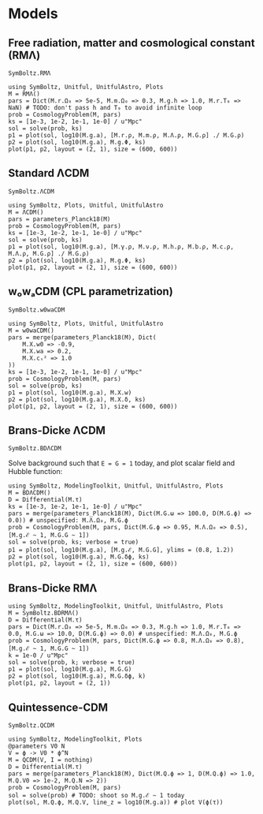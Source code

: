 # Models

## Free radiation, matter and cosmological constant (RMΛ)

```@docs
SymBoltz.RMΛ
```

```@example RMΛ
using SymBoltz, Unitful, UnitfulAstro, Plots
M = RMΛ()
pars = Dict(M.r.Ω₀ => 5e-5, M.m.Ω₀ => 0.3, M.g.h => 1.0, M.r.T₀ => NaN) # TODO: don't pass h and T₀ to avoid infinite loop
prob = CosmologyProblem(M, pars)
ks = [1e-3, 1e-2, 1e-1, 1e-0] / u"Mpc"
sol = solve(prob, ks)
p1 = plot(sol, log10(M.g.a), [M.r.ρ, M.m.ρ, M.Λ.ρ, M.G.ρ] ./ M.G.ρ)
p2 = plot(sol, log10(M.g.a), M.g.Φ, ks)
plot(p1, p2, layout = (2, 1), size = (600, 600))
```

## Standard ΛCDM

```@docs
SymBoltz.ΛCDM
```

```@example ΛCDM
using SymBoltz, Plots, Unitful, UnitfulAstro
M = ΛCDM()
pars = parameters_Planck18(M)
prob = CosmologyProblem(M, pars)
ks = [1e-3, 1e-2, 1e-1, 1e-0] / u"Mpc"
sol = solve(prob, ks)
p1 = plot(sol, log10(M.g.a), [M.γ.ρ, M.ν.ρ, M.h.ρ, M.b.ρ, M.c.ρ, M.Λ.ρ, M.G.ρ] ./ M.G.ρ)
p2 = plot(sol, log10(M.g.a), M.g.Φ, ks)
plot(p1, p2, layout = (2, 1), size = (600, 600))
```

## w₀wₐCDM (CPL parametrization)

```@docs
SymBoltz.w0waCDM
```

```@example w0waCDM
using SymBoltz, Plots, Unitful, UnitfulAstro
M = w0waCDM()
pars = merge(parameters_Planck18(M), Dict(
    M.X.w0 => -0.9,
    M.X.wa => 0.2,
    M.X.cₛ² => 1.0
))
ks = [1e-3, 1e-2, 1e-1, 1e-0] / u"Mpc"
prob = CosmologyProblem(M, pars)
sol = solve(prob, ks)
p1 = plot(sol, log10(M.g.a), M.X.w)
p2 = plot(sol, log10(M.g.a), M.X.δ, ks)
plot(p1, p2, layout = (2, 1), size = (600, 600))
```

## Brans-Dicke ΛCDM

```@docs
SymBoltz.BDΛCDM
```

Solve background such that `E = G = 1` today, and plot scalar field and Hubble function:
```@example BDΛCDM
using SymBoltz, ModelingToolkit, Unitful, UnitfulAstro, Plots
M = BDΛCDM()
D = Differential(M.τ)
ks = [1e-3, 1e-2, 1e-1, 1e-0] / u"Mpc"
pars = merge(parameters_Planck18(M), Dict(M.G.ω => 100.0, D(M.G.ϕ) => 0.0)) # unspecified: M.Λ.Ω₀, M.G.ϕ
prob = CosmologyProblem(M, pars, Dict(M.G.ϕ => 0.95, M.Λ.Ω₀ => 0.5), [M.g.ℰ ~ 1, M.G.G ~ 1])
sol = solve(prob, ks; verbose = true)
p1 = plot(sol, log10(M.g.a), [M.g.ℰ, M.G.G], ylims = (0.8, 1.2))
p2 = plot(sol, log10(M.g.a), M.G.δϕ, ks)
plot(p1, p2, layout = (2, 1), size = (600, 600))
```

## Brans-Dicke RMΛ

```@example BDRMΛ
using SymBoltz, ModelingToolkit, Unitful, UnitfulAstro, Plots
M = SymBoltz.BDRMΛ()
D = Differential(M.τ)
pars = Dict(M.r.Ω₀ => 5e-5, M.m.Ω₀ => 0.3, M.g.h => 1.0, M.r.T₀ => 0.0, M.G.ω => 10.0, D(M.G.ϕ) => 0.0) # unspecified: M.Λ.Ω₀, M.G.ϕ
prob = CosmologyProblem(M, pars, Dict(M.G.ϕ => 0.8, M.Λ.Ω₀ => 0.8), [M.g.ℰ ~ 1, M.G.G ~ 1])
k = 1e-0 / u"Mpc"
sol = solve(prob, k; verbose = true)
p1 = plot(sol, log10(M.g.a), M.G.G)
p2 = plot(sol, log10(M.g.a), M.G.δϕ, k)
plot(p1, p2, layout = (2, 1))
```

## Quintessence-CDM

```@docs
SymBoltz.QCDM
```

```@example QCDM
using SymBoltz, ModelingToolkit, Plots
@parameters V0 N
V = ϕ -> V0 * ϕ^N
M = QCDM(V, I = nothing)
D = Differential(M.τ)
pars = merge(parameters_Planck18(M), Dict(M.Q.ϕ => 1, D(M.Q.ϕ) => 1.0, M.Q.V0 => 1e-2, M.Q.N => 2))
prob = CosmologyProblem(M, pars)
sol = solve(prob) # TODO: shoot so M.g.ℰ ~ 1 today
plot(sol, M.Q.ϕ, M.Q.V, line_z = log10(M.g.a)) # plot V(ϕ(τ))
```
